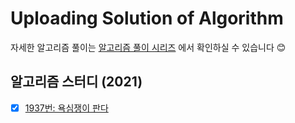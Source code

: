 Uploading Solution of Algorithm
================================
자세한 알고리즘 풀이는 [알고리즘 풀이 시리즈](https://velog.io/@seovalue/series/%EC%95%8C%EA%B3%A0%EB%A6%AC%EC%A6%98) 에서 확인하실 수 있습니다 😊

## 알고리즘 스터디 (2021)
- [X] [1937번: 욕심쟁이 판다](https://github.com/seovalue/Algorithm/blob/master/%EC%86%8C%EC%8A%A4%EC%BD%94%EB%93%9C/python_code/%EC%9A%95%EC%8B%AC%EC%9F%81%EC%9D%B4_%ED%8C%90%EB%8B%A4.py)
